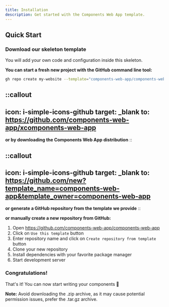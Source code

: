 ```yaml
---
title: Installation
description: Get started with the Components Web App template.
---
```


## Quick Start

### Download our skeleton template

You will add your own code and configuration inside this skeleton.

__You can start a fresh new project with the GitHub command line tool:__

```bash [Terminal]
gh repo create my-website --template="components-web-app/components-web-app"
```

::callout
---
icon: i-simple-icons-github
target: _blank
to: https://github.com/components-web-app/xcomponents-web-app
---
__or by downloading the Components Web App distribution__
::

::callout
---
icon: i-simple-icons-github
target: _blank
to: https://github.com/new?template_name=components-web-app&template_owner=components-web-app
---
__or generate a GitHub repository from the template we provide__
::

__or manually create a new repository from GitHub:__

1. Open <https://github.com/components-web-app/components-web-app>
2. Click on `Use this template` button
3. Enter repository name and click on `Create repository from template` button
4. Clone your new repository
5. Install dependencies with your favorite package manager
6. Start development server

### Congratulations!

That's it! You can now start writing your components 🚀

__Note:__ Avoid downloading the .zip archive, as it may cause potential permission issues, prefer the .tar.gz archive.
